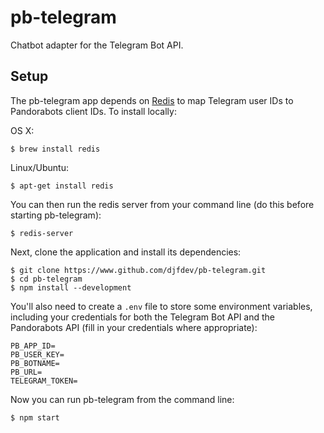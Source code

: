 # pb-telegram

Chatbot adapter for the  Telegram Bot API.

## Setup

The pb-telegram app depends on [Redis](http://http://redis.io/) to map Telegram
user IDs to Pandorabots client IDs. To install locally:

OS X:

```
$ brew install redis
```

Linux/Ubuntu:

```
$ apt-get install redis
```

You can then run the redis server from your command line (do this before
starting pb-telegram):

```
$ redis-server
```

Next, clone the application and install its dependencies:

```
$ git clone https://www.github.com/djfdev/pb-telegram.git
$ cd pb-telegram
$ npm install --development
```

You'll also need to create a `.env` file to store some environment variables,
including your credentials for both the Telegram Bot API and the Pandorabots API
(fill in your credentials where appropriate):

```
PB_APP_ID=
PB_USER_KEY=
PB_BOTNAME=
PB_URL=
TELEGRAM_TOKEN=
```

Now you can run pb-telegram from the command line:

```
$ npm start
```
